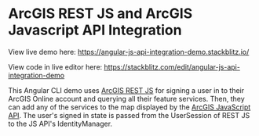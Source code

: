 # ArcGIS REST JS and ArcGIS Javascript API Integration

View live demo here: https://angular-js-api-integration-demo.stackblitz.io/

View code in live editor here: https://stackblitz.com/edit/angular-js-api-integration-demo

This Angular CLI demo uses [ArcGIS REST JS](https://esri.github.io/arcgis-rest-js) for signing a user in to their ArcGIS Online account and querying all their feature services. Then, they can add any of the services to the map displayed by the [ArcGIS JavaScript API](https://developers.arcgis.com/javascript). The user's signed in state is passed from the UserSession of REST JS to the JS API's IdentityManager.

